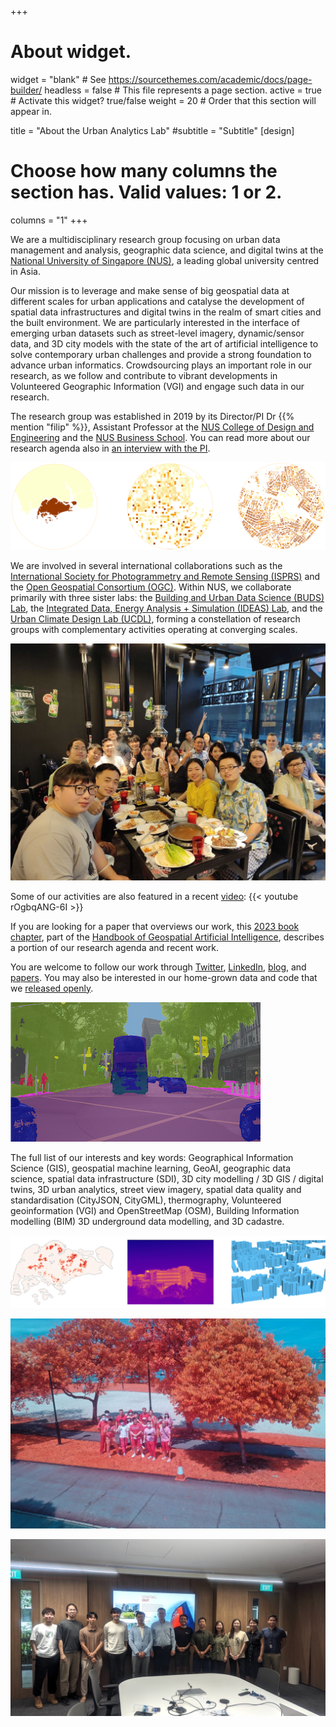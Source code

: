 +++
# About widget.
widget = "blank"  # See https://sourcethemes.com/academic/docs/page-builder/
headless = false  # This file represents a page section.
active = true  # Activate this widget? true/false
weight = 20  # Order that this section will appear in.

title = "About the Urban Analytics Lab"
#subtitle = "Subtitle"
[design]
  # Choose how many columns the section has. Valid values: 1 or 2.
  columns = "1"
+++

We are a multidisciplinary research group focusing on urban data management and analysis, geographic data science, and digital twins at the [National University of Singapore (NUS)](http://www.nus.edu.sg), a leading global university centred in Asia.

Our mission is to leverage and make sense of big geospatial data at different scales for urban applications and catalyse the development of spatial data infrastructures and digital twins in the realm of smart cities and the built environment.
We are particularly interested in the interface of emerging urban datasets such as street-level imagery, dynamic/sensor data, and 3D city models with the state of the art of artificial intelligence to solve contemporary urban challenges and provide a strong foundation to advance urban informatics.
Crowdsourcing plays an important role in our research, as we follow and contribute to vibrant developments in Volunteered Geographic Information (VGI) and engage such data in our research.

The research group was established in 2019 by its Director/PI Dr {{% mention "filip" %}}, Assistant Professor at the [NUS College of Design and Engineering](https://www.cde.nus.edu.sg) and the [NUS Business School](https://bschool.nus.edu.sg).
You can read more about our research agenda also in [an interview with the PI](https://news.nus.edu.sg/creating-a-map-for-the-future).

![](banner-gbmi.png)

We are involved in several international collaborations such as the [International Society for Photogrammetry and Remote Sensing (ISPRS)](https://www.isprs.org) and the [Open Geospatial Consortium (OGC)](https://www.opengeospatial.org).
Within NUS, we collaborate primarily with three sister labs: the [Building and Urban Data Science (BUDS) Lab](https://www.budslab.org), the [Integrated Data, Energy Analysis + Simulation (IDEAS) Lab](https://ideaslab.io), and the [Urban Climate Design Lab (UCDL)](https://www.sde.nus.edu.sg/arch/ucdl/), forming a constellation of research groups with complementary activities operating at converging scales.

![](ual-dinner-2022-06.jpg)

Some of our activities are also featured in a recent [video](https://www.youtube.com/watch?v=rOgbqANG-6I):
{{< youtube rOgbqANG-6I >}}

If you are looking for a paper that overviews our work, this [2023 book chapter](/publication/2023-geoai-handbook-urban-sensing/), part of the [Handbook of Geospatial Artificial Intelligence](https://www.taylorfrancis.com/books/edit/10.1201/9781003308423/handbook-geospatial-artificial-intelligence-song-gao-yingjie-hu-wenwen-li), describes a portion of our research agenda and recent work.

You are welcome to follow our work through <a itemprop="sameAs" href="http://twitter.com/urbanalyticslab" target="_blank" rel="noopener"><i class="fab fa-twitter"></i> Twitter</a>, <a itemprop="sameAs" href="https://www.linkedin.com/company/urban-analytics-lab/" target="_blank" rel="noopener"><i class="fab fa-linkedin"></i> LinkedIn</a>, <a href="../post/">blog</a>, and <a href="../publication/">papers</a>.
You may also be interested in our home-grown data and code that we [released openly](/data-code).

![](s-osc2-x.png)

The full list of our interests and key words: Geographical Information Science (GIS), geospatial machine learning, GeoAI, geographic data science, spatial data infrastructure (SDI), 3D city modelling / 3D GIS / digital twins, 3D urban analytics, street view imagery, spatial data quality and standardisation (CityJSON, CityGML), thermography, Volunteered geoinformation (VGI) and OpenStreetMap (OSM), Building Information modelling (BIM) 3D underground data modelling, and 3D cadastre.

![](banner2.png)

![](../opportunities/ir-2022-06.jpg)

![](song-gao-visit-2023-12.jpg)

